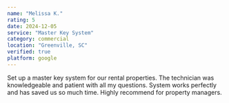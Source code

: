 ```yaml
---
name: "Melissa K."
rating: 5
date: 2024-12-05
service: "Master Key System"
category: commercial
location: "Greenville, SC"
verified: true
platform: google
---
```


Set up a master key system for our rental properties. The technician was knowledgeable and patient with all my questions. System works perfectly and has saved us so much time. Highly recommend for property managers.
